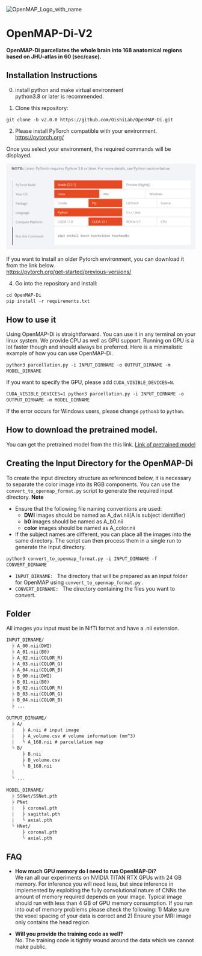 ![OpenMAP_Logo_with_name](https://github.com/OishiLab/OpenMAP-T1/assets/64403395/9ce68146-eeb7-4ce0-bd49-73f1c7ded4d8)

# OpenMAP-Di-V2
**OpenMAP-Di parcellates the whole brain into 168 anatomical regions based on JHU-atlas in 60 (sec/case).**

## Installation Instructions
0. install python and make virtual environment<br>
python3.8 or later is recommended.

1. Clone this repository:
```
git clone -b v2.0.0 https://github.com/OishiLab/OpenMAP-Di.git
```
2. Please install PyTorch compatible with your environment.<br>
https://pytorch.org/

Once you select your environment, the required commands will be displayed.

![image](media/PyTorch.png)

If you want to install an older Pytorch environment, you can download it from the link below.<br>
https://pytorch.org/get-started/previous-versions/

4. Go into the repository and install:
```
cd OpenMAP-Di
pip install -r requirements.txt
```

## How to use it
Using OpenMAP-Di is straightforward. You can use it in any terminal on your linux system. We provide CPU as well as GPU support. Running on GPU is a lot faster though and should always be preferred. Here is a minimalistic example of how you can use OpenMAP-Di.
```
python3 parcellation.py -i INPUT_DIRNAME -o OUTPUT_DIRNAME -m MODEL_DIRNAME
```
If you want to specify the GPU, please add ```CUDA_VISIBLE_DEVICES=N```.
```
CUDA_VISIBLE_DEVICES=1 python3 parcellation.py -i INPUT_DIRNAME -o OUTPUT_DIRNAME -m MODEL_DIRNAME
```
If the error occurs for Windows users, please change ```python3``` to ```python```.

## How to download the pretrained model.
You can get the pretrained model from the this link.
[Link of pretrained model](https://forms.office.com/Pages/ResponsePage.aspx?id=OPSkn-axO0eAP4b4rt8N7Iz6VabmlEBIhG4j3FiMk75UNkxFRk5IRkY3MjJaNU9POUZBNlNQRzUxVy4u)

## Creating the Input Directory for the OpenMAP-Di
To create the input directory structure as referenced below, it is necessary to separate the color image into its RGB components.
You can use the ```convert_to_openmap_format.py``` script to generate the required input directory.
**Note**
- Ensure that the following file naming conventions are used:
  - **DWI** images should be named as A_dwi.nii(A is subject identifier)
  - **b0** images should be named as A_b0.nii
  - **color** images should be named as A_color.nii
- If the subject names are different, you can place all the images into the same directory. The script can then process them in a single run to generate the Input directory.
```
python3 convert_to_openmap_format.py -i INPUT_DIRNAME -f CONVERT_DIRNAME
```
- ```INPUT_DIRNAME: ``` The directory that will be prepared as an input folder for OpenMAP using ```convert_to_openmap_format.py``` .
- ```CONVERT_DIRNAME: ``` The directory containing the files you want to convert.

## Folder
All images you input must be in NifTi format and have a .nii extension.
```
INPUT_DIRNAME/
  ├ A_00.nii(DWI)
  ├ A_01.nii(B0)
  ├ A_02.nii(COLOR_R)
  ├ A_03.nii(COLOR_G)
  ├ A_04.nii(COLOR_B)
  ├ B_00.nii(DWI)
  ├ B_01.nii(B0)
  ├ B_02.nii(COLOR_R)
  ├ B_03.nii(COLOR_G)
  ├ B_04.nii(COLOR_B)
  ├ ...

OUTPUT_DIRNAME/
  ├ A/
  |   ├ A.nii # input image
  |   ├ A_volume.csv # volume information (mm^3)
  |   └ A_168.nii # parcellation map
  └ B/
      ├ B.nii
      ├ B_volume.csv
      └ B_168.nii
  |
  └ ...

MODEL_DIRNAME/
  ├ SSNet/SSNet.pth
  ├ PNet
  |   ├ coronal.pth
  |   ├ sagittal.pth
  |   └ axial.pth
  └ HNet/
      ├ coronal.pth
      └ axial.pth
```

## FAQ
* **How much GPU memory do I need to run OpenMAP-Di?** <br>
We ran all our experiments on NVIDIA TITAN RTX GPUs with 24 GB memory. For inference you will need less, but since inference in implemented by exploiting the fully convolutional nature of CNNs the amount of memory required depends on your image. Typical image should run with less than 4 GB of GPU memory consumption. If you run into out of memory problems please check the following: 1) Make sure the voxel spacing of your data is correct and 2) Ensure your MRI image only contains the head region.

* **Will you provide the training code as well?** <br>
No. The training code is tightly wound around the data which we cannot make public.
